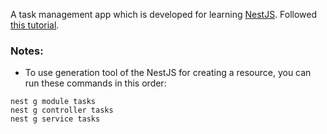 A task management app which is developed for learning [NestJS][nestjs-github].
Followed [this tutorial][nestjs-udemy-course].

### Notes:

- To use generation tool of the NestJS for creating a resource,
you can run these commands in this order:
```
nest g module tasks
nest g controller tasks
nest g service tasks
```
[nestjs-github]: https://github.com/nestjs/nest
[nestjs-udemy-course]: https://www.udemy.com/nestjs-zero-to-hero/
